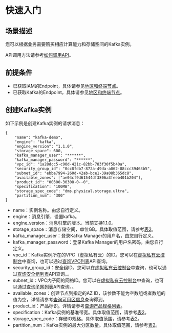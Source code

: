 # 快速入门<a name="ZH-CN_TOPIC_0172518066"></a>

## 场景描述<a name="section205822035153613"></a>

您可以根据业务需要购买相应计算能力和存储空间的Kafka实例。

API调用方法请参考[如何调用API](如何调用API.md)。

## 前提条件<a name="section45026118376"></a>

-   已获取IAM的Endpoint，具体请参见[地区和终端节点](https://developer.huaweicloud.com/endpoint)。
-   已获取Kafka的Endpoint，具体请参见[地区和终端节点](https://developer.huaweicloud.com/endpoint)。

## 创建Kafka实例<a name="section13836172404"></a>

如下示例是创建Kafka实例的请求消息：

```
{
	"name": "kafka-demo",
	"engine": "kafka",
	"engine_version": "1.1.0",
	"storage_space": 600,
	"kafka_manager_user": "******",
	"kafka_manager_password": "******",
	"vpc_id": "1a28dcc5-c90d-421c-82bb-783f30f5b40a",
	"security_group_id": "0cc8fdb7-872a-49da-a062-88ccc39463b5",
	"subnet_id": "ebba7994-260d-42ab-bce1-39a08b365dc8",
	"available_zones": ["ae04cf9d61544df3806a3feeb401b204"],
	"product_id": "00300-30308-0--0",
	"specification": "100MB",
	"storage_spec_code": "dms.physical.storage.ultra",
	"partition_num": "300"
}
```

-   name：实例名称。由您自行定义。
-   engine：消息引擎，设置kafka。
-   engine\_version：消息引擎的版本。当前支持1.1.0。
-   storage\_space：消息存储空间，单位GB。具体取值范围，请参考[表2](创建Kafka实例.md#zh-cn_topic_0128036927_table63510212250)。
-   kafka\_manager\_user：登录Kafka Manager的用户名，由您自行定义。
-   kafka\_manager\_password：登录Kafka Manager的用户名密码，由您自行定义。
-   vpc\_id：Kafka实例所在的VPC（虚拟私有云）的ID。您可以在[虚拟私有云控制台](https://console.huaweicloud.com/vpc/#/vpcs)中查询，也可以通过[查询VPC列表](https://support.huaweicloud.com/api-vpc/vpc_api01_0003.html)API查询。
-   security\_group\_id：安全组ID。您可以在[虚拟私有云控制台](https://console.huaweicloud.com/vpc/#/secGroups)中查询，也可以通过[查询安全组列表](https://support.huaweicloud.com/api-vpc/vpc_sg01_0002.html)API查询。。
-   subnet\_id：VPC内子网的网络ID。您可以在[虚拟私有云控制台](https://console.huaweicloud.com/vpc/#/vpcs)中查询，也可以通过[查询子网列表](https://support.huaweicloud.com/api-vpc/vpc_subnet01_0003.html)API查询。。
-   available\_zones：创建节点到指定的AZ ID，该参数不能为空数组或者数组的值为空，详情请参考[查询可用区信息](查询可用区信息.md)查询得到。
-   product\_id：产品标识。详情请参考[查询产品规格列表](查询产品规格列表.md)。
-   specification：Kafka实例的基准带宽。具体取值范围，请参考[表2](创建Kafka实例.md#zh-cn_topic_0128036927_table63510212250)。
-   storage\_spec\_code：存储IO规格。具体取值范围，请参考[表2](创建Kafka实例.md#zh-cn_topic_0128036927_table63510212250)。
-   partition\_num：Kafka实例的最大分区数量。具体取值范围，请参考[表2](创建Kafka实例.md#zh-cn_topic_0128036927_table63510212250)。

